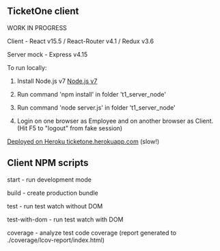 ## TicketOne client

WORK IN PROGRESS

Client - React v15.5 / React-Router v4.1 / Redux v3.6

Server mock - Express v4.15

To run locally:

1. Install Node.js v7 [Node.js v7](https://nodejs.org/en/)

2. Run command 'npm install' in folder 't1_server_node'

3. Run command 'node server.js' in folder 't1_server_node'

4. Login on one browser as Employee and on another browser as Client. (Hit F5 to "logout" from fake session)

[Deployed on Heroku ticketone.herokuapp.com](https://ticketone.herokuapp.com) (slow!)

## Client NPM scripts

start - run development mode

build - create production bundle

test - run test watch without DOM

test-with-dom - run test watch with DOM

coverage - analyze test code coverage (report generated to ./coverage/lcov-report/index.html)


